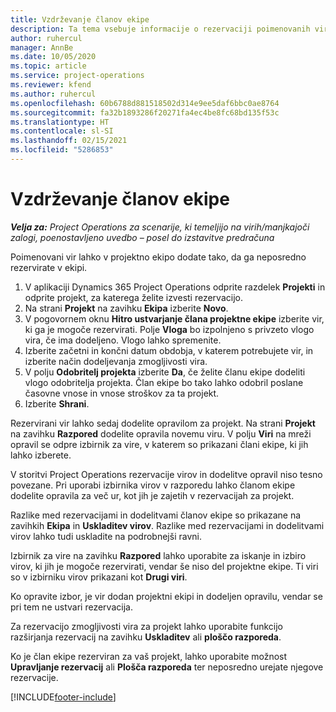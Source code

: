 ```yaml
---
title: Vzdrževanje članov ekipe
description: Ta tema vsebuje informacije o rezervaciji poimenovanih virov projektne ekipe in njihovi dodelitvi opravilom.
author: ruhercul
manager: AnnBe
ms.date: 10/05/2020
ms.topic: article
ms.service: project-operations
ms.reviewer: kfend
ms.author: ruhercul
ms.openlocfilehash: 60b6788d881518502d314e9ee5daf6bbc0ae8764
ms.sourcegitcommit: fa32b1893286f20271fa4ec4be8fc68bd135f53c
ms.translationtype: HT
ms.contentlocale: sl-SI
ms.lasthandoff: 02/15/2021
ms.locfileid: "5286853"
---
```

# <a name="maintain-team-members"></a>Vzdrževanje članov ekipe

_**Velja za:** Project Operations za scenarije, ki temeljijo na virih/manjkajoči zalogi, poenostavljeno uvedbo – posel do izstavitve predračuna_

Poimenovani vir lahko v projektno ekipo dodate tako, da ga neposredno rezervirate v ekipi.

1. V aplikaciji Dynamics 365 Project Operations odprite razdelek **Projekti** in odprite projekt, za katerega želite izvesti rezervacijo.
2. Na strani **Projekt** na zavihku **Ekipa** izberite **Novo**. 
3. V pogovornem oknu **Hitro ustvarjanje člana projektne ekipe** izberite vir, ki ga je mogoče rezervirati. Polje **Vloga** bo izpolnjeno s privzeto vlogo vira, če ima dodeljeno. Vlogo lahko spremenite. 
4. Izberite začetni in končni datum obdobja, v katerem potrebujete vir, in izberite način dodeljevanja zmogljivosti vira. 
5. V polju **Odobritelj projekta** izberite **Da**, če želite članu ekipe dodeliti vlogo odobritelja projekta. Član ekipe bo tako lahko odobril poslane časovne vnose in vnose stroškov za ta projekt. 
6. Izberite **Shrani**.

Rezervirani vir lahko sedaj dodelite opravilom za projekt. Na strani **Projekt** na zavihku **Razpored** dodelite opravila novemu viru. V polju **Viri** na mreži opravil se odpre izbirnik za vire, v katerem so prikazani člani ekipe, ki jih lahko izberete.


V storitvi Project Operations rezervacije virov in dodelitve opravil niso tesno povezane. Pri uporabi izbirnika virov v razporedu lahko članom ekipe dodelite opravila za več ur, kot jih je zajetih v rezervacijah za projekt.

Razlike med rezervacijami in dodelitvami članov ekipe so prikazane na zavihkih **Ekipa** in **Uskladitev virov**. Razlike med rezervacijami in dodelitvami virov lahko tudi uskladite na podrobnejši ravni.

Izbirnik za vire na zavihku **Razpored** lahko uporabite za iskanje in izbiro virov, ki jih je mogoče rezervirati, vendar še niso del projektne ekipe. Ti viri so v izbirniku virov prikazani kot **Drugi viri**.

Ko opravite izbor, je vir dodan projektni ekipi in dodeljen opravilu, vendar se pri tem ne ustvari rezervacija.

Za rezervacijo zmogljivosti vira za projekt lahko uporabite funkcijo razširjanja rezervacij na zavihku **Uskladitev** ali **ploščo razporeda**.

Ko je član ekipe rezerviran za vaš projekt, lahko uporabite možnost **Upravljanje rezervacij** ali **Plošča razporeda** ter neposredno urejate njegove rezervacije.


[!INCLUDE[footer-include](../includes/footer-banner.md)]
